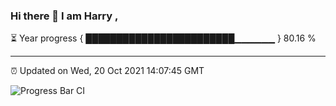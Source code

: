 ### Hi there 👋 I am Harry , 

⏳ Year progress { ████████████████████████▁▁▁▁▁▁ } 80.16 %

---

⏰ Updated on Wed, 20 Oct 2021 14:07:45 GMT

![Progress Bar CI](https://github.com/duykhang68/duykhang68/workflows/Progress%20Bar%20CI/badge.svg)
